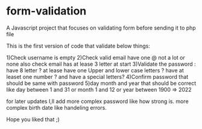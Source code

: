 # form-validation
A Javascript project that focuses on validating form before sending it to php file

This is the first version of code that validate below things:

1)Check username is empty 
2)Check valid email have one @ not a lot or none also check email has at lease 3 letter at start
3)Validate the password : have 8 letter ? at lease have one Upper and lower case letters ? have at leaset one number ? and have a special letters?
4)Confirm password that should be same with password
5)day month and year that should be correct like day between 1 and 31 or month 1 and 12 or year between 1900 => 2022

for later updates I,ll add more complex password like how strong is.
more complex birth date like handeling errors.

Hope you liked that ;) 
